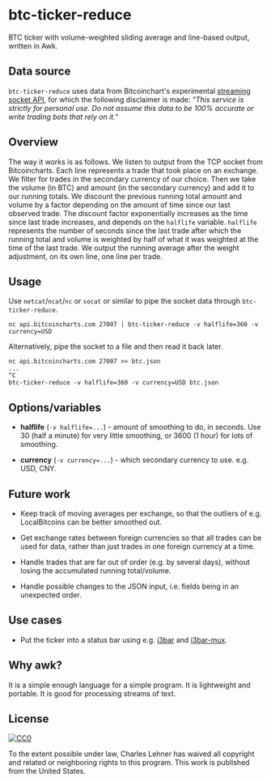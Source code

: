 # btc-ticker-reduce

BTC ticker with volume-weighted sliding average and line-based
output, written in Awk.

## Data source

`btc-ticker-reduce` uses data from Bitcoinchart's experimental
[streaming socket API](http://bitcoincharts.com/about/markets-api/#footer),
for which the following disclaimer is made: *"This service is strictly for
personal use. Do not assume this data to be 100% accurate or write trading
bots that rely on it."*

## Overview

The way it works is as follows. We listen to output from the TCP socket from
Bitcoincharts. Each line represents a trade that took place on an exchange.  We
filter for trades in the secondary currency of our choice. Then we take the
volume (in BTC) and amount (in the secondary currency) and add it to our
running totals. We discount the previous running total amount and volume by a
factor depending on the amount of time since our last observed trade.  The
discount factor exponentially increases as the time since last trade increases,
and depends on the `halflife` variable. `halflife` represents the number of
seconds since the last trade after which the running total and volume is
weighted by half of what it was weighted at the time of the last trade. We
output the running average after the weight adjustment, on its own line, one
line per trade.

## Usage

Use `netcat`/`ncat`/`nc` or `socat` or similar to pipe the socket data through
`btc-ticker-reduce`.

```
nc api.bitcoincharts.com 27007 | btc-ticker-reduce -v halflife=360 -v currency=USD
```

Alternatively, pipe the socket to a file and then read it back later.
```
nc api.bitcoincharts.com 27007 >> btc.json
...
^C
btc-ticker-reduce -v halflife=360 -v currency=USD btc.json
```

## Options/variables

* **halflife** (`-v halflife=...`) - amount of smoothing to do, in seconds. Use
  30 (half a minute) for very little smoothing, or 3600 (1 hour) for lots of
  smoothing.

* **currency** (`-v currency=...`) - which secondary currency to use. e.g. USD,
  CNY.

## Future work

* Keep track of moving averages per exchange, so that the outliers of e.g.
  LocalBitcoins can be better smoothed out.

* Get exchange rates between foreign currencies so that all trades can be
  used for data, rather than just trades in one foreign currency at a time.

* Handle trades that are far out of order (e.g. by several days), without
  losing the accumulated running total/volume.

* Handle possible changes to the JSON input, i.e. fields being in an unexpected
  order.

## Use cases

* Put the ticker into a status bar using e.g.
  [i3bar](http://i3wm.org/i3bar/) and [i3bar-mux](https://github.com/clehner/i3bar-mux).

## Why awk?

It is a simple enough language for a simple program. It is lightweight and
portable. It is good for processing streams of text.

## License

[![CC0](http://i.creativecommons.org/p/zero/1.0/88x31.png)](https://creativecommons.org/publicdomain/zero/1.0/)

To the extent possible under law, Charles Lehner has waived all copyright and
related or neighboring rights to this program. This work is published from the United States.
